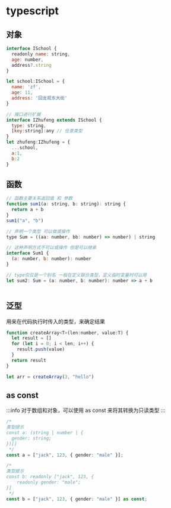 # typescript

## 对象

```javascript
interface ISchool {
  readonly name: string,
  age: number,
  address?.string
}

let school:ISchool = {
  name: 'zf',
  age: 11,
  address: '回龙观东大街'
}

// 接口进行扩展
interface IZhufeng extends ISchool {
  type: string,
  [key:string]:any // 任意类型
}
let zhufeng:IZhufeng = {
  ...school,
  a:1,
  b:2
}


```

## 函数

```javascript
// 函数主要关系返回值 和 参数
function sum1(a: string, b: string): string {
  return a + b
}
sum1("a", "b")

// 声明一个类型 可以做或操作
type Sum = ((aa: number, bb: number) => number) | string

// 这种声明方式不可以或操作 但是可以继承
interface Sum1 {
  (a: number, b: number): number
}

// type仅仅是一个别名 一般在定义联合类型，定义临时变量时可以用
let sum2: Sum = (a: number, b: number): number => a + b



```

## 泛型
用来在代码执行时传入的类型，来确定结果

```javascript
function createArray<T>(len:number, value:T) {
  let result = []
  for (let i = 0; i < len; i++) {
    result.push(value)
  }
  return result
}

let arr = createArray(3, "hello")
```


## as const

:::info
对于数组和对象，可以使用 as const 来将其转换为只读类型
:::

```typescript
/* 
类型提示
const a: (string | number | {
  gender: string;
})[] 
 */
const a = ["jack", 123, { gender: "male" }];

/* 
类型提示
const b: readonly ["jack", 123, {
    readonly gender: "male";
}]
 */
const b = ["jack", 123, { gender: "male" }] as const;
```